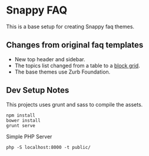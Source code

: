 # Snappy FAQ

This is a base setup for creating Snappy faq themes.


## Changes from original faq templates

* New top header and sidebar.
* The topics list changed from a table to a [block grid](http://foundation.zurb.com/docs/components/block_grid.html).
* The base themes use Zurb Foundation.

## Dev Setup Notes

This projects uses grunt and sass to compile the assets.

    npm install
    bower install
    grunt serve

Simple PHP Server

    php -S localhost:8000 -t public/
